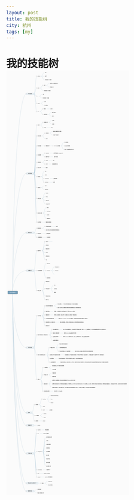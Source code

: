 ```yaml
---
layout: post
title: 我的技能树 
city: 杭州 
tags: [my]
---
```


我的技能树
=============
<style>
		* { border:0; margin:0; padding:0; }
		p { position:absolute; top:3px; right:28px; color:#555; font:bold 13px/1 sans-serif;}

		.zoom {
			display:inline-block;
			position: relative;
		}
		
		/* magnifying glass icon */
		.zoom:after {
			content:'';
			display:block; 
			width:33px; 
			height:33px; 
			position:absolute; 
			top:0;
			right:0;
		}

		.zoom img {
			display: block;
		}

		.zoom img::selection { background-color: transparent; }

		#ex2 img:hover { cursor: url(grab.cur), default; }
		#ex2 img:active { cursor: url(grabbed.cur), default; }
</style>
<script src="https://cdn.bootcss.com/jquery/3.2.1/jquery.min.js"></script>
<script type="text/javascript" src="/js/jquery.zoom.min.js"></script>

<script type="text/javascript">
	jQuery(document).ready(function(){
		jQuery('#ex1').zoom();	
	});
</script>


<span class="zoom"  id='ex1'>
		<img src='/images/my_ability_tree.png' width="329px" height="1135"  alt="我的技能树"/>
</span>

